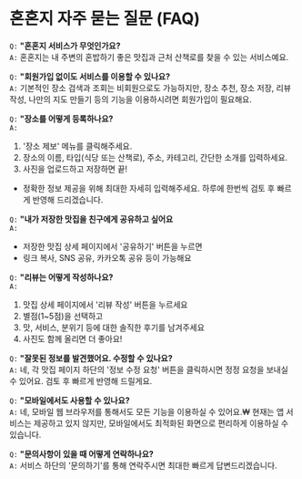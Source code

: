 # 혼혼지 자주 묻는 질문 (FAQ)

`Q:` **"혼혼지 서비스가 무엇인가요?**  
`A:` 혼혼지는 내 주변의 혼밥하기 좋은 맛집과 근처 산책로를 찾을 수 있는 서비스예요.

`Q:` **"회원가입 없이도 서비스를 이용할 수 있나요?**  
`A:` 기본적인 장소 검색과 조회는 비회원으로도 가능하지만, 장소 추천, 장소 저장, 리뷰 작성, 나만의 지도 만들기 등의 기능을 이용하시려면 회원가입이 필요해요.

`Q:` **"장소를 어떻게 등록하나요?**  
`A:`
1. '장소 제보' 메뉴를 클릭해주세요.
2. 장소의 이름, 타입(식당 또는 산책로), 주소, 카테고리, 간단한 소개를 입력하세요.
3. 사진을 업로드하고 저장하면 끝!

- 정확한 정보 제공을 위해 최대한 자세히 입력해주세요. 하루에 한번씩 검토 후 빠르게 반영해 드리겠습니다.

`Q:` **"내가 저장한 맛집을 친구에게 공유하고 싶어요**  
`A:`
- 저장한 맛집 상세 페이지에서 '공유하기' 버튼을 누르면
- 링크 복사, SNS 공유, 카카오톡 공유 등이 가능해요

`Q:` **"리뷰는 어떻게 작성하나요?**  
`A:`
1. 맛집 상세 페이지에서 '리뷰 작성' 버튼을 누르세요
2. 별점(1~5점)을 선택하고
3. 맛, 서비스, 분위기 등에 대한 솔직한 후기를 남겨주세요
4. 사진도 함께 올리면 더 좋아요!

`Q:` **"잘못된 정보를 발견했어요. 수정할 수 있나요?**  
`A:`
네, 각 맛집 페이지 하단의 '정보 수정 요청' 버튼을 클릭하시면 정정 요청을 보내실 수 있어요. 검토 후 빠르게 반영해 드릴게요.

`Q:` **"모바일에서도 사용할 수 있나요?**  
`A:`
네, 모바일 웹 브라우저를 통해서도 모든 기능을 이용하실 수 있어요.₩ 현재는 앱 서비스는 제공하고 있지 않지만, 모바일에서도 최적화된 화면으로 편리하게 이용하실 수 있습니다.

`Q:` **"문의사항이 있을 때 어떻게 연락하나요?**  
`A:`
서비스 하단의 '문의하기'를 통해 연락주시면 최대한 빠르게 답변드리겠습니다.
